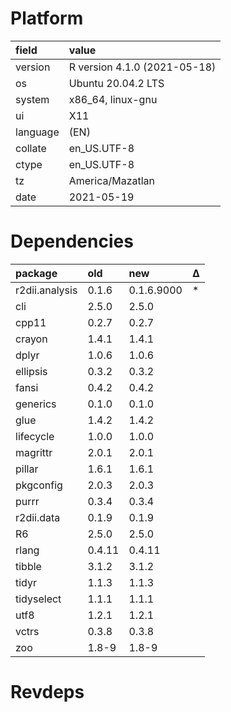 # Platform

|field    |value                        |
|:--------|:----------------------------|
|version  |R version 4.1.0 (2021-05-18) |
|os       |Ubuntu 20.04.2 LTS           |
|system   |x86_64, linux-gnu            |
|ui       |X11                          |
|language |(EN)                         |
|collate  |en_US.UTF-8                  |
|ctype    |en_US.UTF-8                  |
|tz       |America/Mazatlan             |
|date     |2021-05-19                   |

# Dependencies

|package        |old    |new        |Δ  |
|:--------------|:------|:----------|:--|
|r2dii.analysis |0.1.6  |0.1.6.9000 |*  |
|cli            |2.5.0  |2.5.0      |   |
|cpp11          |0.2.7  |0.2.7      |   |
|crayon         |1.4.1  |1.4.1      |   |
|dplyr          |1.0.6  |1.0.6      |   |
|ellipsis       |0.3.2  |0.3.2      |   |
|fansi          |0.4.2  |0.4.2      |   |
|generics       |0.1.0  |0.1.0      |   |
|glue           |1.4.2  |1.4.2      |   |
|lifecycle      |1.0.0  |1.0.0      |   |
|magrittr       |2.0.1  |2.0.1      |   |
|pillar         |1.6.1  |1.6.1      |   |
|pkgconfig      |2.0.3  |2.0.3      |   |
|purrr          |0.3.4  |0.3.4      |   |
|r2dii.data     |0.1.9  |0.1.9      |   |
|R6             |2.5.0  |2.5.0      |   |
|rlang          |0.4.11 |0.4.11     |   |
|tibble         |3.1.2  |3.1.2      |   |
|tidyr          |1.1.3  |1.1.3      |   |
|tidyselect     |1.1.1  |1.1.1      |   |
|utf8           |1.2.1  |1.2.1      |   |
|vctrs          |0.3.8  |0.3.8      |   |
|zoo            |1.8-9  |1.8-9      |   |

# Revdeps

